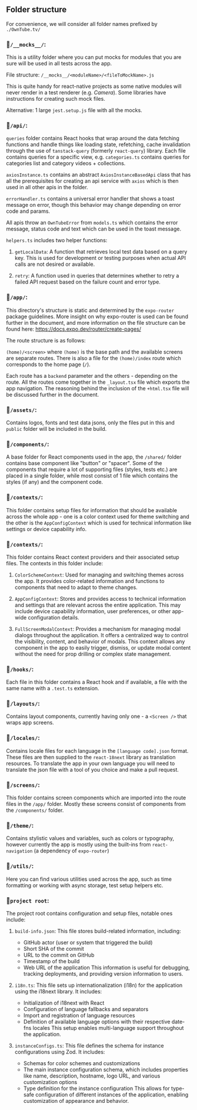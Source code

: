 ## Folder structure

For convenience, we will consider all folder names prefixed by `./OwnTube.tv/`

### 📁`/__mocks__/`:

This is a utility folder where you can put mocks for modules that you are sure will be used in all tests across the app.

File structure: `/__mocks__/<moduleName>/<fileToMockName>.js`

This is quite handy for react-native projects as some native modules will never render in a test renderer (e.g. _Camera_).
Some libraries have instructions for creating such mock files.

Alternative: 1 large `jest.setup.js` file with all the mocks.

### 📁`/api/`:

`queries` folder contains React hooks that wrap around the data fetching functions and handle things like loading state, refetching, cache invalidation through the use of `tanstack-query` (formerly `react-query`) library.
Each file contains queries for a specific view, e.g. `categories.ts` contains queries for categories list and category videos + collections.

`axiosInstance.ts` contains an abstract `AxiosInstanceBasedApi` class that has all the prerequisites for creating an api service with `axios` which is then used
in all other apis in the folder.

`errorHandler.ts` contains a universal error handler that shows a toast message on error, though this behavior may change depending on error code and params.

All apis throw an `OwnTubeError` from `models.ts` which contains the error message, status code and text which can be used in the toast message.

`helpers.ts` includes two helper functions:

1. `getLocalData`: A function that retrieves local test data based on a query key. This is used for development or testing purposes when actual API calls are not desired or available.

2. `retry`: A function used in queries that determines whether to retry a failed API request based on the failure count and error type.

### 📁`/app/`:

This directory's structure is static and determined by the `expo-router` package guidelines.
More insight on why expo-router is used can be found further in the document, and more information on the file structure can be found here: https://docs.expo.dev/router/create-pages/

The route structure is as follows:

`(home)/<screen>` where `(home)` is the base path and the available screens are separate routes.
There is also a file for the `(home)/index` route which corresponds to the home page (`/`).

Each route has a `backend` parameter and the others - depending on the route.
All the routes come together in the `_layout.tsx` file which exports the app navigation.
The reasoning behind the inclusion of the `+html.tsx` file will be discussed further in the document.

### 📁`/assets/`:

Contains logos, fonts and test data jsons, only the files put in this and `public` folder will be included in the build.

### 📁`/components/`:

A base folder for React components used in the app, the `/shared/` folder contains base component like "button" or "spacer".
Some of the components that require a lot of supporting files (styles, tests etc.) are placed in a single folder,
while most consist of 1 file which contains the styles (if any) and the component code.

### 📁`/contexts/`:

This folder contains setup files for information that should be available across the whole app - one is a color context used
for theme switching and the other is the `AppConfigContext` which is used for technical information like settings or
device capability info.


### 📁`/contexts/`:

This folder contains React context providers and their associated setup files. The contexts in this folder include:

1. `ColorSchemeContext`: Used for managing and switching themes across the app. It provides color-related information and functions to components that need to adapt to theme changes.

2. `AppConfigContext`: Stores and provides access to technical information and settings that are relevant across the entire application. This may include device capability information, user preferences, or other app-wide configuration details.

3. `FullScreenModalContext`: Provides a mechanism for managing modal dialogs throughout the application. It offers a centralized way to control the visibility, content, and behavior of modals. This context allows any component in the app to easily trigger, dismiss, or update modal content without the need for prop drilling or complex state management.

### 📁`/hooks/`:

Each file in this folder contains a React hook and if available, a file with the same name with a `.test.ts` extension.

### 📁`/layouts/`:

Contains layout components, currently having only one - a `<Screen />` that wraps app screens.

### 📁`/locales/`:

Contains locale files for each language in the `[language code].json` format. These files are then
supplied to the `react-18next` library as translation resources. To translate the app in your own language
you will need to translate the json file with a tool of you choice and make a pull request.

### 📁`/screens/`:

This folder contains screen components which are imported into the route files in the `/app/` folder. Mostly these screens
consist of components from the `/components/` folder.

### 📁`/theme/`:

Contains stylistic values and variables, such as colors or typography, however currently the app is mostly using the built-ins from `react-navigation` (a dependency of `expo-router`)

### 📁`/utils/`:

Here you can find various utilities used across the app, such as time formatting or working with async storage, test setup helpers etc.

### 📁`project root`:

The project root contains configuration and setup files, notable ones include:

1. `build-info.json`: This file stores build-related information, including:
   - GitHub actor (user or system that triggered the build)
   - Short SHA of the commit
   - URL to the commit on GitHub
   - Timestamp of the build
   - Web URL of the application
   This information is useful for debugging, tracking deployments, and providing version information to users.

2. `i18n.ts`: This file sets up internationalization (i18n) for the application using the i18next library. It includes:
   - Initialization of i18next with React
   - Configuration of language fallbacks and separators
   - Import and registration of language resources
   - Definition of available language options with their respective date-fns locales
   This setup enables multi-language support throughout the application.

3. `instanceConfigs.ts`: This file defines the schema for instance configurations using Zod. It includes:
   - Schemas for color schemes and customizations
   - The main instance configuration schema, which includes properties like name, description, hostname, logo URL, and various customization options
   - Type definition for the instance configuration
   This allows for type-safe configuration of different instances of the application, enabling customization of appearance and behavior.

